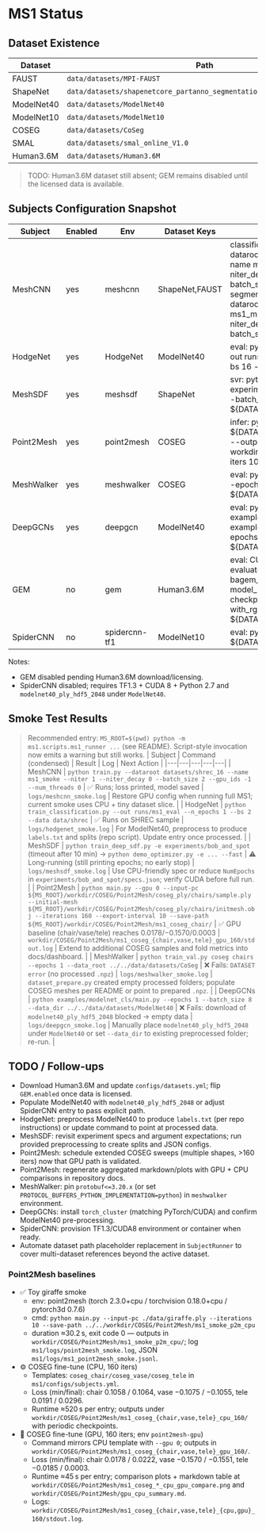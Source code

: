 # MS1 Status

## Dataset Existence
| Dataset | Path | Exists |
|---|---|---|
| FAUST | `data/datasets/MPI-FAUST` | OK |
| ShapeNet | `data/datasets/shapenetcore_partanno_segmentation_benchmark_v0_normal` | OK |
| ModelNet40 | `data/datasets/ModelNet40` | OK |
| ModelNet10 | `data/datasets/ModelNet10` | OK |
| COSEG | `data/datasets/CoSeg` | OK |
| SMAL | `data/datasets/smal_online_V1.0` | OK |
| Human3.6M | `data/datasets/Human3.6M` | MISSING |

> TODO: Human3.6M dataset still absent; GEM remains disabled until the licensed data is available.

## Subjects Configuration Snapshot
| Subject | Enabled | Env | Dataset Keys | Entry Templates |
|---|---|---|---|---|
| MeshCNN | yes | meshcnn | ShapeNet,FAUST | classification: python train.py --dataroot ${DATASET:ShapeNet} --name ms1_meshcnn_cls --niter 1 --niter_decay 0 --save_epoch_freq 1 --batch_size 2<br>segmentation: python train.py --dataroot ${DATASET:FAUST} --name ms1_meshcnn_seg --niter 1 --niter_decay 0 --save_epoch_freq 1 --batch_size 2 |
| HodgeNet | yes | HodgeNet | ModelNet40 | eval: python train_classification.py --out runs/ms1_eval --n_epochs 100 --bs 16 --data ${DATASET:ModelNet40} |
| MeshSDF | yes | meshsdf | ShapeNet | svr: python train_svr.py -e experiments/cars_svr --max_epoch 1 --batch_size 2 --data_root ${DATASET:ShapeNet} |
| Point2Mesh | yes | point2mesh | COSEG | infer: python point2mesh.py --input ${DATASET:COSEG}/chair/chair_001.obj --output_dir workdir/COSEG/Point2Mesh/results --iters 10 |
| MeshWalker | yes | meshwalker | COSEG | eval: python train_val.py coseg chairs --epochs 1 --data_root ${DATASET:COSEG} |
| DeepGCNs | yes | deepgcn | ModelNet40 | eval: python examples/modelnet_cls/main.py --cfg examples/modelnet_cls/config.yaml --epochs 1 --batch_size 8 --data_dir ${DATASET:ModelNet40} |
| GEM | no | gem | Human3.6M | eval: CUDA_VISIBLE_DEVICES=0 python evaluate_scannet.py --model bagem_scannet --batch_size 2 --model_path checkpoints/bagem_scannet.ckpt --with_rgb --data_root ${DATASET:Human3.6M} |
| SpiderCNN | no | spidercnn-tf1 | ModelNet10 | eval: python train.py --eval --data_root ${DATASET:ModelNet10} |

Notes:
- GEM disabled pending Human3.6M download/licensing.
- SpiderCNN disabled; requires TF1.3 + CUDA 8 + Python 2.7 and `modelnet40_ply_hdf5_2048` under `ModelNet40`.

## Smoke Test Results
> Recommended entry: `MS_ROOT=$(pwd) python -m ms1.scripts.ms1_runner ...` (see README). Script-style invocation now emits a warning but still works.
| Subject | Command (condensed) | Result | Log | Next Action |
|---|---|---|---|---|
| MeshCNN | `python train.py --dataroot datasets/shrec_16 --name ms1_smoke --niter 1 --niter_decay 0 --batch_size 2 --gpu_ids -1 --num_threads 0` | ✅ Runs; loss printed, model saved | `logs/meshcnn_smoke.log` | Restore GPU config when running full MS1; current smoke uses CPU + tiny dataset slice. |
| HodgeNet | `python train_classification.py --out runs/ms1_eval --n_epochs 1 --bs 2 --data data/shrec` | ✅ Runs on SHREC sample | `logs/hodgenet_smoke.log` | For ModelNet40, preprocess to produce `labels.txt` and splits (repo script). Update entry once processed. |
| MeshSDF | `python train_deep_sdf.py -e experiments/bob_and_spot` (timeout after 10 min) → `python demo_optimizer.py -e ... --fast` | ⚠️ Long-running (still printing epochs; no early stop) | `logs/meshsdf_smoke.log` | Use CPU-friendly spec or reduce `NumEpochs` in `experiments/bob_and_spot/specs.json`; verify CUDA before full run. |
| Point2Mesh | `python main.py --gpu 0 --input-pc ${MS_ROOT}/workdir/COSEG/Point2Mesh/coseg_ply/chairs/sample.ply --initial-mesh ${MS_ROOT}/workdir/COSEG/Point2Mesh/coseg_ply/chairs/initmesh.obj --iterations 160 --export-interval 10 --save-path ${MS_ROOT}/workdir/COSEG/Point2Mesh/ms1_coseg_chair/` | ✅ GPU baseline (chair/vase/tele) reaches 0.0178/−0.1570/0.0003 | `workdir/COSEG/Point2Mesh/ms1_coseg_{chair,vase,tele}_gpu_160/stdout.log` | Extend to additional COSEG samples and fold metrics into docs/dashboard. |
| MeshWalker | `python train_val.py coseg chairs --epochs 1 --data_root ../../data/datasets/CoSeg` | ❌ Fails: `DATASET error` (no processed `.npz`) | `logs/meshwalker_smoke.log` | `dataset_prepare.py` created empty processed folders; populate COSEG meshes per README or point to prepared `.npz`. |
| DeepGCNs | `python examples/modelnet_cls/main.py --epochs 1 --batch_size 8 --data_dir ../../data/datasets/ModelNet40` | ❌ Fails: download of `modelnet40_ply_hdf5_2048` blocked → empty data | `logs/deepgcn_smoke.log` | Manually place `modelnet40_ply_hdf5_2048` under `ModelNet40` or set `--data_dir` to existing preprocessed folder; re-run. |

## TODO / Follow-ups
- Download Human3.6M and update `configs/datasets.yml`; flip `GEM.enabled` once data is licensed.
- Populate ModelNet40 with `modelnet40_ply_hdf5_2048` or adjust SpiderCNN entry to pass explicit path.
- HodgeNet: preprocess ModelNet40 to produce `labels.txt` (per repo instructions) or update command to point at processed data.
- MeshSDF: revisit experiment specs and argument expectations; run provided preprocessing to create splits and JSON configs.
- Point2Mesh: schedule extended COSEG sweeps (multiple shapes, >160 iters) now that GPU path is validated.
- Point2Mesh: regenerate aggregated markdown/plots with GPU + CPU comparisons in repository docs.
- MeshWalker: pin `protobuf<=3.20.x` (or set `PROTOCOL_BUFFERS_PYTHON_IMPLEMENTATION=python`) in `meshwalker` environment.
- DeepGCNs: install `torch_cluster` (matching PyTorch/CUDA) and confirm ModelNet40 pre-processing.
- SpiderCNN: provision TF1.3/CUDA8 environment or container when ready.
- Automate dataset path placeholder replacement in `SubjectRunner` to cover multi-dataset references beyond the active dataset.

### Point2Mesh baselines
- ✅ Toy giraffe smoke  
  - env: point2mesh (torch 2.3.0+cpu / torchvision 0.18.0+cpu / pytorch3d 0.7.6)  
  - cmd: `python main.py --input-pc ./data/giraffe.ply --iterations 10 --save-path ../../workdir/COSEG/Point2Mesh/ms1_smoke_p2m_cpu`  
  - duration ≈30.2 s, exit code 0 — outputs in `workdir/COSEG/Point2Mesh/ms1_smoke_p2m_cpu/`; log `ms1/logs/point2mesh_smoke.log`, JSON `ms1/logs/ms1_point2mesh_smoke.jsonl`.
- ⚙️ COSEG fine-tune (CPU, 160 iters)  
  - Templates: `coseg_chair/coseg_vase/coseg_tele` in `ms1/configs/subjects.yml`.  
  - Loss (min/final): chair 0.1058 / 0.1064, vase −0.1075 / −0.1055, tele 0.0191 / 0.0296.  
  - Runtime ≈520 s per entry; outputs under `workdir/COSEG/Point2Mesh/ms1_coseg_{chair,vase,tele}_cpu_160/` with periodic checkpoints.
- 🚀 COSEG fine-tune (GPU, 160 iters; env `point2mesh-gpu`)  
  - Command mirrors CPU template with `--gpu 0`; outputs in `workdir/COSEG/Point2Mesh/ms1_coseg_{chair,vase,tele}_gpu_160/`.  
  - Loss (min/final): chair 0.0178 / 0.0222, vase −0.1570 / −0.1551, tele −0.0185 / 0.0003.  
  - Runtime ≈45 s per entry; comparison plots + markdown table at `workdir/COSEG/Point2Mesh/ms1_coseg_*_cpu_gpu_compare.png` and `workdir/COSEG/Point2Mesh/gpu_cpu_summary.md`.  
  - Logs: `workdir/COSEG/Point2Mesh/ms1_coseg_{chair,vase,tele}_{cpu,gpu}_160/stdout.log`.
